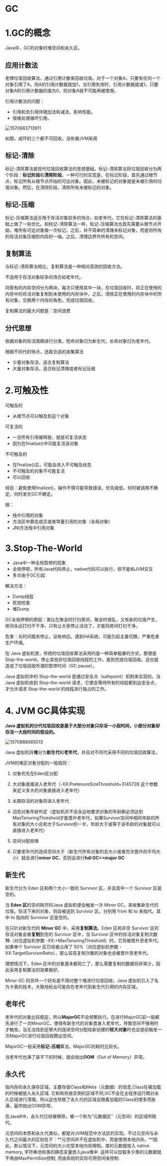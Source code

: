 # GC

# 1.GC的概念

Java中，GC的对象时堆空间和永久区。

## 应用计数法

老牌垃圾回收算法，通过引用计数来回收垃圾。对于一个对象A，只要有任何一个对象引用了A，则A的引用计数器就加1，当引用失效时，引用计数器就减1。只要对象A的引用计数器的值为0，则对象A就不可能再被使用。

引用计数法的问题：

- 引用和去引用伴随加法和减法，影响性能。
- 很难处理循环引用。

![1570883713911](assets/1570883713911.png)

如图，成环的三个都不可回收。没有被JVM采用

## 标记-清除

标记-清除算法是现代垃圾回收算法的思想基础。标记-清除算法将垃圾回收分为两个阶段：**标记阶段**和**清除阶段**。一种可行的实现是，在标记阶段，首先通过根节点，标记所有从根节点开始的可达对象。因此，未被标记的对象就是未被引用的垃圾对象。然后，在清除阶段，清除所有未被标记的对象。

## 标记-压缩

标记-压缩算法适合用于存活对象较多的场合，如老年代。它在标记-清除算法的基础上做了一些优化。和标记-清除算法一样，标记-压缩算法也首先需要从根节点开始，堆所有可达对象做一次标记。之后，并不简单的清理未标记对象，而是将所有的存活对象压缩到内存的一端。之后，清理边界外所有的空间。

## 复制算法

与标记-清除算法相比，复制算法是一种相对高效的回收方法。

不适用于存活对象较多的场合如老年代。

将原有的内存空间分为两块，每次只使用其中一块，在垃圾回收时，将正在使用的内存中的存活对象复制到未使用的内存块中，之后，清除正在使用的内存块中的所有对象，交换两个内存的角色，完成垃圾回收。

复制算法的最大问题是：空间浪费

## 分代思想

依据对象的存活周期进行分类，短命对象归为新生代，长命对象归为老年代。

根据不同代的特点，选取合适的收集算法

- 少量对象存活，适合复制算法
- 大量对象存活，适合标记清理或者标记压缩



# 2.可触及性

可触及的

- 从根节点可以触及到这个对象

可复活的

- 一旦所有引用被释放，就是可复活状态
- 因为在finalize()中可能复活该对象

不可触及的

- 在finalize()后，可能会进入不可触及状态
- 不可触及的对象不可能复活
- 可以回收

经验：避免使用finalize()，操作不慎可能导致错误，优先级低，何时被调用不确定，何时发生GC不确定。

根：

- 栈中引用的对象
- 方法区中静态成员或者常量引用的对象（全局对象)
- JNI方法栈中引用对象

# 3.Stop-The-World

- Java中一种全局暂停的现象
- 全局停顿，所有Java代码停止，native代码可以执行，但不能和JVM交互
- 多半由于GC引起 

解决方法：

- Dump线程
- 死锁检查
- 堆Dump

GC全局停顿的原因：类比在聚会时打扫房间，聚会时很乱，又有新的垃圾产生，房间永远打扫不干净，只有让大家停止活动了，才能将房间打扫干净。

危害：长时间服务停止，没有响应。遇到HA系统，可能引起主备切换，严重危害生产环境。

在 Java 虚拟机里，传统的垃圾回收算法采用的是一种简单粗暴的方式，那便是 Stop-the-world，停止其他非垃圾回收线程的工作，直到完成垃圾回收。这也就造成了垃圾回收所谓的暂停时间（GC pause）。

Java 虚拟机中的 Stop-the-world 是通过安全点（safepoint）机制来实现的。当 Java 虚拟机收到 Stop-the-world 请求，它便会等待所有的线程都到达安全点，才允许请求 Stop-the-world 的线程进行独占的工作。

# 4. JVM GC具体实现

**Java 虚拟机的分代垃圾回收是基于大部分对象只存活一小段时间，小部分对象却存活一大段时间的假设的。**

![1570888065013](assets/1570888065013.png)

Java 虚拟机将**堆**分为**新生代**和**老年代**，并且对不同代采用不同的垃圾回收算法。

 JVM的堆区对象分配的一般规则：

1. 对象优先在Eden区分配
2. 大对象直接进入老年代（-XX:PretenureSizeThreshold=3145728 这个参数来定义多大的对象直接进入老年代）

3. 长期存活的对象将进入老年代

4. 动态对象年龄判定（虚拟机并不会永远地要求对象的年龄都必须达到MaxTenuringThreshold才能晋升老年代，如果Survivor空间中相同年龄的所有对象的大小总和大于Survivor的一半，年龄大于或等于该年龄的对象就可以直接进入老年代）

5. 空间分配担保

6. 只要老年代的连续空间大于（新生代所有对象的总大小或者历次晋升的平均大小）就会进行**minor GC**，否则会进行**full GC==major GC**

## 新生代

新生代分为 Eden 区和两个大小一致的 Survivor 区，并且其中一个 Survivor 区是空的。

当 **Eden 区**的空间耗尽时Java 虚拟机便会触发一次 Minor GC，来收集新生代的垃圾。存活下来的对象，则会被送到 Survivor 区。分别用 from 和 to 来指代。其中 to 指向的 Survivior 区是空的。

在只针对新生代的 **Minor GC** 中，采用**复制算法**。Eden 区和非空 Survivor 区的存活对象会被**复制**到空的 Survivor 区中，当 Survivor 区中的存活对象复制次数**15**（对应虚拟机参数 -XX:+MaxTenuringThreshold）时，它将被晋升至老年代。如果单个 Survivor 区已经被占用了 50%（对应虚拟机参数 -XX:TargetSurvivorRatio），那么较高复制次数的对象也会被晋升至老年代。

理想情况下，Eden 区中的对象基本都死亡了，那么需要复制的数据将非常少，因此采用复制算法的效果极好。

Minor GC 的另外一个好处是不用对整个堆进行垃圾回收。Java 虚拟机引入了名为卡表的技术，大致地标出可能存在老年代到新生代引用的内存区域。

## 老年代

老年代的对象比较稳定，所以**MajorGC**不会频繁执行。在进行MajorGC前一般都先进行了一次MinorGC，使得有新生代的对象晋身入老年代，导致空间不够用时才触发。当无法找到足够大的连续空间分配给新创建的**较大对象**时也会提前触发一次MajorGC进行垃圾回收腾出空间。

MajorGC一般采用**标记-压缩**算法。MajorGC的耗时比较长。

当老年代也满了装不下的时候，就会抛出**OOM**（Out of Memory）异常。

## 永久代

指内存的永久保存区域，主要存放Class和Meta（元数据）的信息,Class在被加载的时候被放入永久区域. 它和和存放实例的区域不同,GC不会在主程序运行期对永久区域进行清理。所以这也导致了永久代的区域会随着加载的Class的增多而胀满，最终抛出OOM异常。

在Java8中，永久代已经被移除，被一个称为“元数据区”（元空间）的区域所取代。

元空间的本质和永久代类似，都是对JVM规范中方法区的实现。不过元空间与永久代之间最大的区别在于：**元空间并不在虚拟机中，而是使用本地内存。**因此，默认情况下，元空间的大小仅受本地内存限制。类的元数据放入 native memory, 字符串池和类的静态变量放入java堆中. 这样可以加载多少类的元数据就不再由MaxPermSize控制, 而由系统的实际可用空间来控制.

